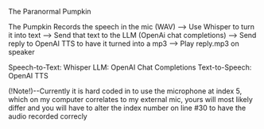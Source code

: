 The Paranormal Pumpkin 

The Pumpkin Records the speech in the mic (WAV) --> Use Whisper to turn it into text --> Send that text to the LLM (OpenAi chat completions) --> Send reply to OpenAI TTS to have it turned into a mp3 --> Play reply.mp3 on speaker

Speech-to-Text: Whisper
LLM: OpenAI Chat Completions
Text-to-Speech: OpenAI TTS

(!Note!)--Currently it is hard coded in to use the microphone at index 5, which on my computer correlates to my external mic, yours will most likely differ and you will have to alter the index number on line #30 to have the audio recorded correcly
